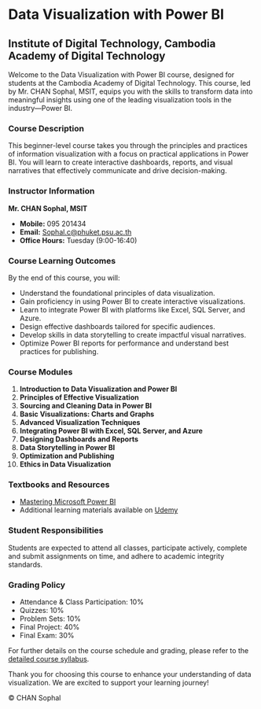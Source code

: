 # Data Visualization with Power BI
## Institute of Digital Technology, Cambodia Academy of Digital Technology

Welcome to the Data Visualization with Power BI course, designed for students at the Cambodia Academy of Digital Technology. This course, led by Mr. CHAN Sophal, MSIT, equips you with the skills to transform data into meaningful insights using one of the leading visualization tools in the industry—Power BI.

### Course Description
This beginner-level course takes you through the principles and practices of information visualization with a focus on practical applications in Power BI. You will learn to create interactive dashboards, reports, and visual narratives that effectively communicate and drive decision-making.

### Instructor Information
**Mr. CHAN Sophal, MSIT**
- **Mobile:** 095 201434
- **Email:** [Sophal.c@phuket.psu.ac.th](mailto:Sophal.c@phuket.psu.ac.th)
- **Office Hours:** Tuesday (9:00-16:40)

### Course Learning Outcomes
By the end of this course, you will:
- Understand the foundational principles of data visualization.
- Gain proficiency in using Power BI to create interactive visualizations.
- Learn to integrate Power BI with platforms like Excel, SQL Server, and Azure.
- Design effective dashboards tailored for specific audiences.
- Develop skills in data storytelling to create impactful visual narratives.
- Optimize Power BI reports for performance and understand best practices for publishing.

### Course Modules
1. **Introduction to Data Visualization and Power BI**
2. **Principles of Effective Visualization**
3. **Sourcing and Cleaning Data in Power BI**
4. **Basic Visualizations: Charts and Graphs**
5. **Advanced Visualization Techniques**
6. **Integrating Power BI with Excel, SQL Server, and Azure**
7. **Designing Dashboards and Reports**
8. **Data Storytelling in Power BI**
9. **Optimization and Publishing**
10. **Ethics in Data Visualization**

### Textbooks and Resources
- [Mastering Microsoft Power BI](https://www.amazon.com/Mastering-Microsoft-Power-techniques-intelligence/dp/1788297237)
- Additional learning materials available on [Udemy](https://www.udemy.com/topic/microsoft-power-bi/)

### Student Responsibilities
Students are expected to attend all classes, participate actively, complete and submit assignments on time, and adhere to academic integrity standards.

### Grading Policy
- Attendance & Class Participation: 10%
- Quizzes: 10%
- Problem Sets: 10%
- Final Project: 40%
- Final Exam: 30%

For further details on the course schedule and grading, please refer to the [detailed course syllabus](https://github.com/sophalITC/Big_data_course-/tree/main).

Thank you for choosing this course to enhance your understanding of data visualization. We are excited to support your learning journey!

&copy;  CHAN Sophal
